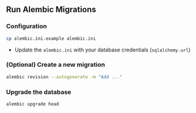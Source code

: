 ## Run Alembic Migrations

### Configuration

```bash
cp alembic.ini.example alembic.ini
```

- Update the `alembic.ini` with your database credentials (`sqlalchemy.url`)
  
### (Optional) Create a new migration

```bash
alembic revision --autogenerate -m "Add ..."
```

### Upgrade the database

```bash
alembic upgrade head
```